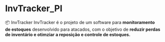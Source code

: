 # InvTracker_PI
📦 InvTracker
InvTracker é o projeto de um software para <b>monitoramento de estoques</b> desenvolvido para atacados, com o objetivo de <b>reduzir perdas de inventário e otimziar a reposição e controle de estoques.</b>
